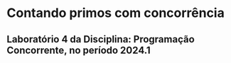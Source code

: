 # Contando primos com concorrência

## Laboratório 4 da Disciplina: Programação Concorrente, no período 2024.1 
